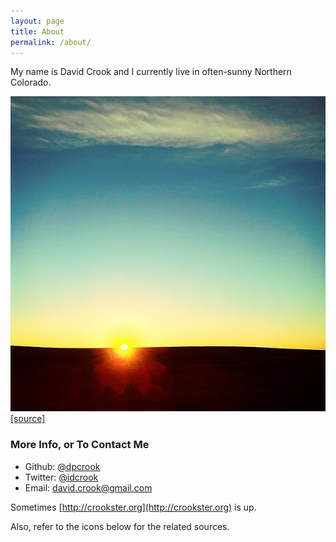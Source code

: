 ```yaml
---
layout: page
title: About
permalink: /about/
---
```


My name is David Crook and I currently live in often-sunny Northern Colorado.

![Sun's up!](/images/suns_up_2012-JAN-30.jpg)
[\[source\]](https://instagram.com/p/mOSfY/)

### More Info, or To Contact Me 

 - Github: [@dpcrook](https://github.com/dpcrook) 
 - Twitter: [@idcrook](https://twitter.com/idcrook)
 - Email: [david.crook@gmail.com](mailto:david.crook@gmail.com)

Sometimes [http://crookster.org](http://crookster.org) is up.

Also, refer to the icons below for the related sources.
